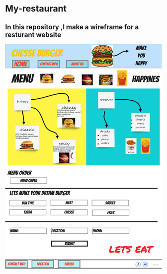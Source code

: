 # My-restaurant
## In this repository ,I make a wireframe for a resturant website 
![image info](./img/wireframe.jpg)
